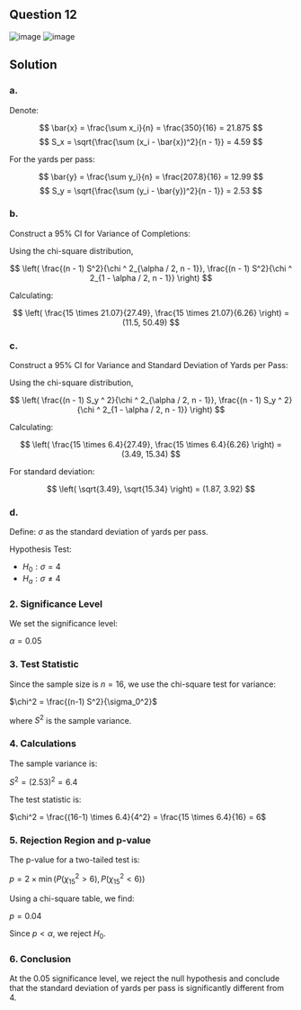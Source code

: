 ## Question 12

![image](https://github.com/user-attachments/assets/8a3b763e-b5cc-49d5-b076-a7c732ab6004)
![image](https://github.com/user-attachments/assets/f7d92974-7d23-4f09-bdf3-a5a9e90a0a84)

## Solution

### a.

Denote:

$$
\bar{x} = \frac{\sum x_i}{n} = \frac{350}{16} = 21.875
$$
$$
S_x = \sqrt{\frac{\sum (x_i - \bar{x})^2}{n - 1}} = 4.59
$$

For the yards per pass:

$$
\bar{y} = \frac{\sum y_i}{n} = \frac{207.8}{16} = 12.99
$$
$$
S_y = \sqrt{\frac{\sum (y_i - \bar{y})^2}{n - 1}} = 2.53
$$

### b.

Construct a 95% CI for Variance of Completions:

Using the chi-square distribution,

$$
\left( \frac{(n - 1) S^2}{\chi ^ 2_{\alpha / 2, n - 1}}, \frac{(n - 1) S^2}{\chi ^ 2_{1 - \alpha / 2, n - 1}} \right)
$$

Calculating:

$$
\left( \frac{15 \times 21.07}{27.49}, \frac{15 \times 21.07}{6.26} \right) = (11.5, 50.49)
$$

### c. 


Construct a 95% CI for Variance and Standard Deviation of Yards per Pass:

Using the chi-square distribution,

$$
\left( \frac{(n - 1) S_y ^ 2}{\chi ^ 2_{\alpha / 2, n - 1}}, \frac{(n - 1) S_y ^ 2}{\chi ^ 2_{1 - \alpha / 2, n - 1}} \right)
$$

Calculating:

$$
\left( \frac{15 \times 6.4}{27.49}, \frac{15 \times 6.4}{6.26} \right) = (3.49, 15.34)
$$

For standard deviation:

$$
\left( \sqrt{3.49}, \sqrt{15.34} \right) = (1.87, 3.92)
$$

### d.

Define: $\sigma$ as the standard deviation of yards per pass.

Hypothesis Test:

- $H_0: \sigma = 4$
- $H_a: \sigma \neq 4$

### 2. Significance Level
We set the significance level:

$\alpha = 0.05$

### 3. Test Statistic
Since the sample size is $n = 16$, we use the chi-square test for variance:

$\chi^2 = \frac{(n-1) S^2}{\sigma_0^2}$

where $S^2$ is the sample variance.

### 4. Calculations
The sample variance is:

$S^2 = (2.53)^2 = 6.4$

The test statistic is:

$\chi^2 = \frac{(16-1) \times 6.4}{4^2} = \frac{15 \times 6.4}{16} = 6$

### 5. Rejection Region and p-value
The p-value for a two-tailed test is:

$p = 2 \times \min \left( P(\chi^2_{15} > 6), P(\chi^2_{15} < 6) \right)$

Using a chi-square table, we find:

$p = 0.04$

Since $p < \alpha$, we reject $H_0$.

### 6. Conclusion
At the 0.05 significance level, we reject the null hypothesis and conclude that the standard deviation of yards per pass is significantly different from 4.
